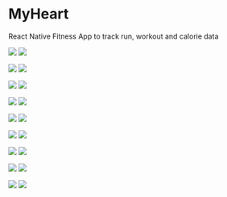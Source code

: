 # MyHeart
React Native Fitness App to track run, workout and calorie data

![](media/1a.png) ![](media/1b.png)

![](media/2a.png) ![](media/2b.png)

![](media/3a.png) ![](media/3b.png)

![](media/4a.png) ![](media/4b.png)

![](media/5a.png) ![](media/5b.png)

![](media/6a.png) ![](media/6b.png)

![](media/7a.png) ![](media/7b.png)

![](media/8a.png) ![](media/8b.png)

![](media/9a.png) ![](media/9b.png)

